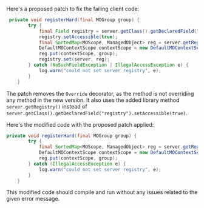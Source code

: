 Here's a proposed patch to fix the failing client code:
```java
 private void registerHard(final MOGroup group) {
        try {
            final Field registry = server.getClass().getDeclaredField("registry");
            registry.setAccessible(true);
            final SortedMap<MOScope, ManagedObject> reg = server.getRegistry();
            DefaultMOContextScope contextScope = new DefaultMOContextScope(new OctetString(""), group.getScope());
            reg.put(contextScope, group);
            registry.set(server, reg);
        } catch (NoSuchFieldException | IllegalAccessException e) {
            log.warn("could not set server registry", e);
        }
    }
```

The patch removes the `Override` decorator, as the method is not overriding any method in the new version. It also uses the added library method `server.getRegistry()` instead of `server.getClass().getDeclaredField("registry").setAccessible(true)`.


Here's the modified code with the proposed patch applied:
```java
private void registerHard(final MOGroup group) {
        try {
            final SortedMap<MOScope, ManagedObject> reg = server.getRegistry();
            DefaultMOContextScope contextScope = new DefaultMOContextScope(new OctetString(""), group.getScope());
            reg.put(contextScope, group);
        } catch (IllegalAccessException e) {
            log.warn("could not set server registry", e);
        }
    }
```

This modified code should compile and run without any issues related to the given error message.